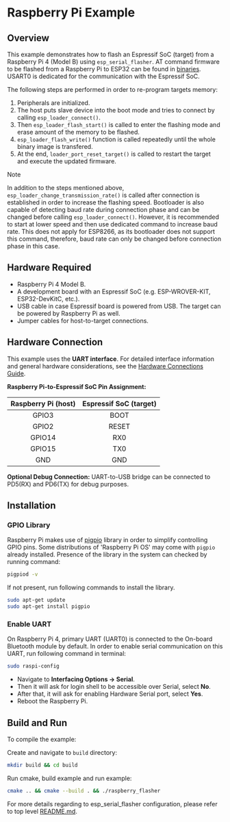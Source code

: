 # Raspberry Pi Example

## Overview

This example demonstrates how to flash an Espressif SoC (target) from a Raspberry Pi 4 (Model B) using `esp_serial_flasher`. AT command firmware to be flashed from a Raspberry Pi to ESP32 can be found in [binaries](../binaries/). USART0 is dedicated for the communication with the Espressif SoC.

The following steps are performed in order to re-program targets memory:

1. Peripherals are initialized.
2. The host puts slave device into the boot mode and tries to connect by calling `esp_loader_connect()`.
3. Then `esp_loader_flash_start()` is called to enter the flashing mode and erase amount of the memory to be flashed.
4. `esp_loader_flash_write()` function is called repeatedly until the whole binary image is transfered.
5. At the end, `loader_port_reset_target()` is called to restart the target and execute the updated firmware.

> [!NOTE]
> In addition to the steps mentioned above, `esp_loader_change_transmission_rate()` is called after connection is established in order to increase the flashing speed. Bootloader is also capable of detecting baud rate during connection phase and can be changed before calling `esp_loader_connect()`. However, it is recommended to start at lower speed and then use dedicated command to increase baud rate. This does not apply for ESP8266, as its bootloader does not support this command, therefore, baud rate can only be changed before connection phase in this case.

## Hardware Required

- Raspberry Pi 4 Model B.
- A development board with an Espressif SoC (e.g. ESP-WROVER-KIT, ESP32-DevKitC, etc.).
- USB cable in case Espressif board is powered from USB. The target can be powered by Raspberry Pi as well.
- Jumper cables for host-to-target connections.

## Hardware Connection

This example uses the **UART interface**. For detailed interface information and general hardware considerations, see the [Hardware Connections Guide](../../docs/hardware-connections.md#uartserial-interface).

**Raspberry Pi-to-Espressif SoC Pin Assignment:**

| Raspberry Pi (host) | Espressif SoC (target) |
| :-----------------: | :--------------------: |
|        GPIO3        |          BOOT          |
|        GPIO2        |         RESET          |
|       GPIO14        |          RX0           |
|       GPIO15        |          TX0           |
|         GND         |          GND           |

**Optional Debug Connection:**
UART-to-USB bridge can be connected to PD5(RX) and PD6(TX) for debug purposes.

## Installation

### GPIO Library

Raspberry Pi makes use of [pigpio](http://abyz.me.uk/rpi/pigpio/) library in order to simplify controlling GPIO pins. Some distributions of 'Raspberry Pi OS' may come with `pigpio` already installed. Presence of the library in the system can checked by running command:

```bash
pigpiod -v
```

If not present, run following commands to install the library.

```bash
sudo apt-get update
sudo apt-get install pigpio
```

### Enable UART

On Raspberry Pi 4, primary UART (UART0) is connected to the On-board Bluetooth module by default.
In order to enable serial communication on this UART, run following command in terminal:

```bash
sudo raspi-config
```

- Navigate to **Interfacing Options -> Serial**.
- Then it will ask for login shell to be accessible over Serial, select **No**.
- After that, it will ask for enabling Hardware Serial port, select **Yes**.
- Reboot the Raspberry Pi.

## Build and Run

To compile the example:

Create and navigate to `build` directory:

```bash
mkdir build && cd build
```

Run cmake, build example and run example:

```bash
cmake .. && cmake --build . && ./raspberry_flasher
```

For more details regarding to esp_serial_flasher configuration, please refer to top level [README.md](../../README.md).
